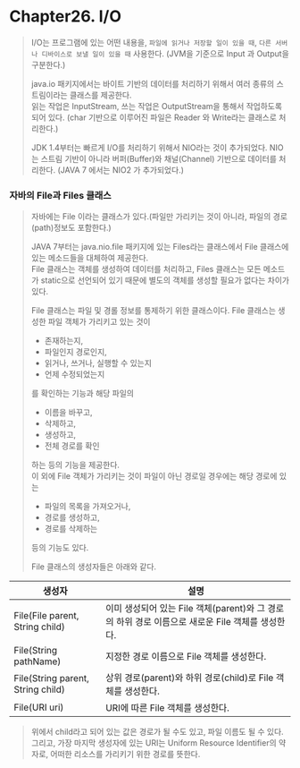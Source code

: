 # Chapter26. I/O

> I/O는 프로그램에 있는 어떤 내용을, `파일에 읽거나 저장할 일이 있을 때`, `다른 서버나 디바이스로 보낼 일이 있을 때` 사용한다.
> (JVM을 기준으로 Input 과 Output을 구분한다.)
> 
> java.io 패키지에서는 바이트 기반의 데이터를 처리하기 위해서 여러 종류의 스트림이라는 클래스를 제공한다.   
> 읽는 작업은 InputStream, 쓰는 작업은 OutputStream을 통해서 작업하도록 되어 있다. (char 기반으로 이루어진 파일은 Reader 와 Write라는 클래스로 처리한다.)
> 
> JDK 1.4부터는 빠르게 I/O를 처리하기 위해서 NIO라는 것이 추가되었다. NIO는 스트림 기반이 아니라 버퍼(Buffer)와 채널(Channel) 기반으로 데이터를 처리한다. (JAVA 7 에서는 NIO2 가 추가되었다.)

### 자바의 File과 Files 클래스
> 자바에는 File 이라는 클래스가 있다.(파일만 가리키는 것이 아니라, 파일의 경로(path)정보도 포함한다.)   
> 
> JAVA 7부터는 java.nio.file 패키지에 있는 Files라는 클래스에서 File 클래스에 있는 메소드들을 대체하여 제공한다.   
> File 클래스는 객체를 생성하여 데이터를 처리하고, Files 클래스는 모든 메소드가 static으로 선언되어 있기 때문에 별도의 객체를 생성할 필요가 없다는 차이가 있다.   
> 
> File 클래스는 파일 및 경롤 정보를 통제하기 위한 클래스이다. File 클래스는 생성한 파일 객체가 가리키고 있는 것이
> - 존재하는지,
> - 파일인지 경로인지,
> - 읽거나, 쓰거나, 실행할 수 있는지
> - 언제 수정되었는지
>
> 를 확인하는 기능과 해당 파일의
> - 이름을 바꾸고,
> - 삭제하고,
> - 생성하고,
> - 전체 경로를 확인
>
> 하는 등의 기능을 제공한다.   
> 이 외에  File 객체가 가리키는 것이 파일이 아닌 경로일 경우에는 해당 경로에 있는
> - 파일의 목록을 가져오거나,
> - 경로를 생성하고,
> - 경로를 삭제하는
> 
> 등의 기능도 있다.
> 
> File 클래스의 생성자들은 아래와 같다.

| 생성자                               | 설명                                                              |
|-----------------------------------|-----------------------------------------------------------------|
| File(File parent, String child)   | 이미 생성되어 있는 File 객체(parent)와 그 경로의 하위 경로 이름으로 새로운 File 객체를 생성한다. |
| File(String pathName)             | 지정한 경로 이름으로 File 객체를 생성한다.                                      |
| File(String parent, String child) | 상위 경로(parent)와 하위 경로(child)로 File 객체를 생성한다.                     |
| File(URI uri)                     | URI에 따른 File 객체를 생성한다.                                          |

> 위에서 child라고 되어 있는 값은 경로가 될 수도 있고, 파일 이름도 될 수 있다.   
> 그리고, 가장 마지막 생성자에 있는 URI는 Uniform Resource Identifier의 약자로, 어떠한 리소스를 가리키기 위한 경로를 뜻한다.

